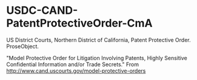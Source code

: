 # USDC-CAND-PatentProtectiveOrder-CmA
US District Courts, Northern District of California, Patent Protective Order.  ProseObject.

"Model Protective Order for Litigation Involving Patents, Highly Sensitive Confidential Information and/or Trade Secrets." From <a href="http://www.cand.uscourts.gov/model-protective-orders">http://www.cand.uscourts.gov/model-protective-orders</a>


